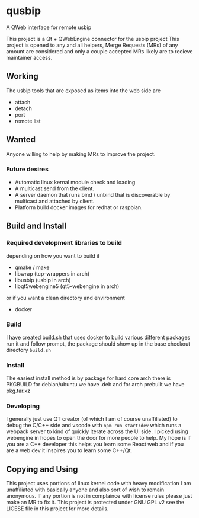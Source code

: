 # qusbip
A QWeb interface for remote usbip

This project is a Qt + QWebEngine connector for the usbip project
This project is opened to any and all helpers, Merge Requests (MRs) of any amount are considered and only a couple accepted MRs likely are to recieve maintainer access.

## Working
The usbip tools that are exposed as items into the web side are

* attach
* detach
* port
* remote list

## Wanted
Anyone willing to help by making MRs to improve the project.

### Future desires
* Automatic linux kernal module check and loading
* A multicast send from the client.
* A server daemon that runs bind / unbind that is discoverable by multicast and attached by client.
* Platform build docker images for redhat or raspbian.

## Build and Install
### Required development libraries to build
depending on how you want to build it
* qmake / make
* libwrap (tcp-wrappers in arch)
* libusbip (usbip in arch)
* libqt5webengine5 (qt5-webengine in arch)

or if you want a clean directory and environment
* docker

### Build
I have created build.sh that uses docker to build various different packages
run it and follow prompt, the package should show up in the base checkout directory
`build.sh`

### Install
The easiest install method is by package
for hard core arch there is PKGBUILD
for debian/ubuntu we have .deb
and for arch prebuilt we have pkg.tar.xz


### Developing
I generally just use QT creator (of which I am of course unaffiliated) to debug the C/C++ side and vscode with `npm run start:dev` which runs a webpack server
to kind of quickly iterate across the UI side.  I picked using webengine in hopes to open the door for more people to help.
My hope is if you are a C++ developer this helps you learn some React web and if you are a web dev it inspires you to learn some C++/Qt.


## Copying and Using
This project uses portions of linux kernel code with heavy modification
I am unaffiliated with basically anyone and also sort of wish to remain anonymous.
If any portion is not in complaince with license rules please just make an MR to fix it.
This project is protected under GNU GPL v2 see the LICESE file in this project for more details.
